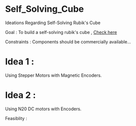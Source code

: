 # Self_Solving_Cube
Ideations Regarding Self-Solving Rubik's Cube

Goal : To build a self-solving rubik's cube , [Check here](https://hackaday.com/2018/09/24/self-solving-rubiks-cube/) 

Constraints : Components should be commercially available... 

#  Idea 1 :

Using Stepper Motors with Magnetic Encoders.

# Idea 2 :

Using N20 DC motors with Encoders. 

Feasiblity : 

